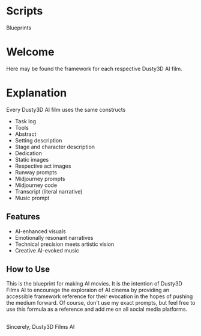 # Scripts
Blueprints

# Welcome
Here may be found the framework for each respective Dusty3D AI film.

# Explanation
Every Dusty3D AI film uses the same constructs
- Task log
- Tools
- Abstract
- Setting description
- Stage and character description
- Dedication
- Static images
- Respective act images
- Runway prompts
- Midjourney prompts
- Midjourney code
- Transcript (literal narrative)
- Music prompt

## Features
- AI-enhanced visuals
- Emotionally resonant narratives
- Technical precision meets artistic vision
- Creative AI-evoked music

## How to Use
This is the blueprint for making AI movies. It is the intention of Dusty3D Films AI to encourage the exploraion of AI cinema by providing an accessible framework reference for their evocation in the hopes of pushing the medium forward. Of course, don't use my exact prompts, but feel free to use this formula as a reference and add me on all social media platforms.
##
Sincerely,
Dusty3D Films AI
